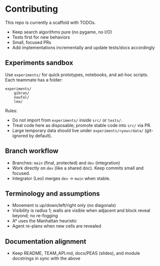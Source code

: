 # Contributing

This repo is currently a scaffold with TODOs.

- Keep search algorithms pure (no pygame, no I/O)
- Tests first for new behaviors
- Small, focused PRs
- Add implementations incrementally and update tests/docs accordingly

## Experiments sandbox

Use `experiments/` for quick prototypes, notebooks, and ad-hoc scripts. Each teammate has a folder:

```
experiments/
	gibran/
	naufal/
	leo/
```

Rules:
- Do not import from `experiments/` inside `src/` or `tests/`.
- Treat code here as disposable; promote stable code into `src/` via PR.
- Large temporary data should live under `experiments/<you>/data/` (git-ignored by default).

## Branch workflow
- Branches: `main` (final, protected) and `dev` (integration)
- Work directly on `dev` (like a shared doc). Keep commits small and focused.
- Integrator (Leo) merges `dev` → `main` when stable.

## Terminology and assumptions
- Movement is up/down/left/right only (no diagonals)
- Visibility is radius 1; walls are visible when adjacent and block reveal beyond; no re-fogging
- A* uses the Manhattan heuristic
- Agent re-plans when new cells are revealed

## Documentation alignment
- Keep README, TEAM_API.md, docs/PEAS (slides), and module docstrings in sync with the above
